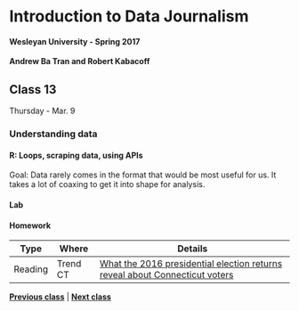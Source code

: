 # Introduction to Data Journalism
  
#### Wesleyan University - Spring 2017
  
**Andrew Ba Tran and Robert Kabacoff**
  
## Class 13
Thursday - Mar. 9
                             
### Understanding data
                             
#### R: Loops, scraping data, using APIs
                             
Goal: Data rarely comes in the format that would be most useful for us. It takes a lot of coaxing to get it into shape for analysis.
                             
#### Lab

#### Homework
                          
|Type|Where|Details|
|---|---|---|
|Reading|Trend CT|[What the 2016 presidential election returns reveal about Connecticut voters](http://trendct.org/2016/11/15/what-the-2016-presidential-election-results-say-about-connecticut/)|
                   
**[Previous class](class12.md)** | **[Next class](class14.md)**
